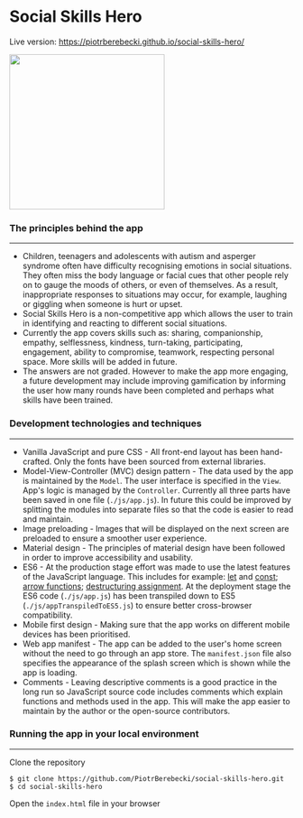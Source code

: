 # Social Skills Hero

Live version: https://piotrberebecki.github.io/social-skills-hero/

<img src="./assets/github/social-skills-hero-screencast.gif" width="275px" height="auto">

### The principles behind the app
---

* Children, teenagers and adolescents with autism and asperger syndrome often have difficulty recognising emotions in social situations. They often miss the body language or facial cues that other people rely on to gauge the moods of others, or even of themselves. As a result, inappropriate responses to situations may occur, for example, laughing or giggling when someone is hurt or upset.
* Social Skills Hero is a non-competitive app which allows the user to train in identifying and reacting to different social situations.
* Currently the app covers skills such as: sharing, companionship, empathy, selflessness, kindness, turn-taking, participating, engagement, ability to compromise, teamwork, respecting personal space. More skills will be added in future.
* The answers are not graded. However to make the app more engaging, a future development may include improving gamification by informing the user how many rounds have been completed and perhaps what skills have been trained.

### Development technologies and techniques
---

* Vanilla JavaScript and pure CSS - All front-end layout has been hand-crafted. Only the fonts have been sourced from external libraries.
* Model-View-Controller (MVC) design pattern - The data used by the app is maintained by the `Model`. The user interface is specified in the `View`. App's logic is managed by the `Controller`. Currently all three parts have been saved in one file (`./js/app.js`). In future this could be improved by splitting the modules into separate files so that the code is easier to read and maintain.
* Image preloading - Images that will be displayed on the next screen are preloaded to ensure a smoother user experience.
* Material design - The principles of material design have been followed in order to improve accessibility and usability.
* ES6 - At the production stage effort was made to use the latest features of the JavaScript language. This includes for example: [let](https://developer.mozilla.org/en-US/docs/Web/JavaScript/Reference/Statements/let) and [const](https://developer.mozilla.org/en-US/docs/Web/JavaScript/Reference/Statements/const); [arrow functions](https://developer.mozilla.org/en/docs/Web/JavaScript/Reference/Functions/Arrow_functions); [destructuring assignment](https://developer.mozilla.org/en/docs/Web/JavaScript/Reference/Operators/Destructuring_assignment). At the deployment stage the ES6 code (`./js/app.js`) has been transpiled down to ES5 (`./js/appTranspiledToES5.js`) to ensure better cross-browser compatibility.
* Mobile first design - Making sure that the app works on different mobile devices has been prioritised.
* Web app manifest - The app can be added to the user's home screen without the need to go through an app store. The `manifest.json` file also specifies the appearance of the splash screen which is shown while the app is loading.
* Comments - Leaving descriptive comments is a good practice in the long run so JavaScript source code includes comments which explain functions and methods used in the app. This will make the app easier to maintain by the author or the open-source contributors.

### Running the app in your local environment
---

Clone the repository
```
$ git clone https://github.com/PiotrBerebecki/social-skills-hero.git
$ cd social-skills-hero
```
Open the `index.html` file in your browser
